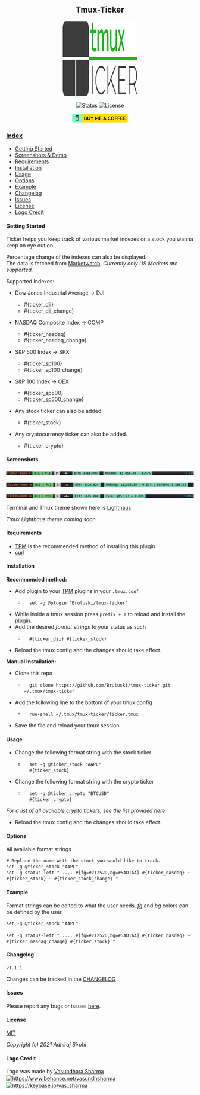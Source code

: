 <h2 align="center">Tmux-Ticker</h2>
<p align="center"><img src="https://raw.githubusercontent.com/Brutuski/tmux-ticker/188354ed393f5d4ef2dea5dd665195bf0a591879/logo.svg" width="200" height="200"><p>
<p align="center">
        <img alt="Status" src="https://img.shields.io/badge/Maintained-Yes-44B273.svg">
        <img alt="License" src="https://img.shields.io/badge/LICENSE-MIT-1D918B.svg">
</p>

<p align="center">
    <a href="https://www.buymeacoffee.com/asirohi"><img alt="Status" src="https://raw.githubusercontent.com/Brutuski/tmux-crypto/8a44fec52097cede774504f5bdaca5386abac3cc/assets/bmc.svg" width="150" height="23"> 
</p>

### Index
* [Getting Started](#getting-started)
* [Screenshots & Demo](#screenshots)
* [Requirements](#requirements)
* [Installation](#installation)
* [Usage](#usage)
* [Options](#options)
* [Example](#example)
* [Changelog](#changelog)
* [Issues](#issues)
* [License](#license)
* [Logo Credit](#logo-credit)

#### Getting Started
Ticker helps you keep track of various market indexes or a stock you wanna keep an eye out on.

Percentage change of the indexes can also be displayed.<br>
The data is fetched from [Marketwatch](https://www.marketwatch.com/).
_Currently only US Markets are supported._

Supported Indexes:
- Dow Jones Industrial Average -> DJI
    * #{ticker_dji}
    * #{ticker_dji_change}
- NASDAQ Composite Index -> COMP
    * #{ticker_nasdaq}
    * #{ticker_nasdaq_change}
- S&P 500 Index -> SPX
    * #{ticker_sp100}
    * #{ticker_sp100_change}
- S&P 100 Index -> OEX
    * #{ticker_sp500}
    * #{ticker_sp500_change}

- Any stock ticker can also be added.
    * #{ticker_stock}
- Any cryptocurrency ticker can also be added.
    * #{ticker_crypto}

#### Screenshots
<p align="center"><img src="https://raw.githubusercontent.com/Brutuski/tmux-ticker/main/assets/ticker1.png"><p>
<p align="center"><img src="https://raw.githubusercontent.com/Brutuski/tmux-ticker/main/assets/ticker2.png"><p>
<p align="center"><img src="https://raw.githubusercontent.com/Brutuski/tmux-ticker/main/assets/ticker3.png"><p>

Terminal and Tmux theme shown here is [Lighthaus](https://github.com/lighthaus-theme)

_Tmux Lighthaus theme coming soon_

#### Requirements
- [TPM](https://github.com/tmux-plugins/tpm) is the recommended method of installing this plugin
- [curl](https://github.com/curl/curl)

#### Installation
**Recommended method:**
- Add plugin to your [TPM](https://github.com/tmux-plugins/tpm) plugins in your `.tmux.conf`
    * ``` vim
        set -g @plugin 'Brutuski/tmux-ticker'
      ```
- While inside a tmux session press `prefix + I` to reload and install the plugin.
- Add the desired _format strings_ to your status as such
    * ``` vim
        #{ticker_dji} #{ticker_stock}
      ```
- Reload the tmux config and the changes should take effect.

**Manual Installation:**
- Clone this repo
    * ``` vim
        git clone https://github.com/Brutuski/tmux-ticker.git  ~/.tmux/tmux-ticker
      ```
- Add the following line to the bottom of your tmux config
    * ``` vim
        run-shell ~/.tmux/tmux-ticker/ticker.tmux
      ```
- Save the file and reload your tmux session.

#### Usage
- Change the following format string with the stock ticker
    * ``` vim
        set -g @ticker_stock "AAPL"
        #{ticker_stock}
      ```
- Change the following format string with the crypto ticker
    * ``` vim
        set -g @ticker_crypto "BTCUSD"
        #{ticker_crypto}
      ```
_For a list of all available crypto tickers, see the list provided [here](https://www.marketwatch.com/investing/cryptocurrency)_
- Reload the tmux config and the changes should take effect.

#### Options
All available format strings
``` vim
# Replace the name with the stock you would like to track.
set -g @ticker_stock "AAPL"
set -g status-left "......#[fg=#21252D,bg=#5AD1AA] #{ticker_nasdaq} ~ #{ticker_stock} ~ #{ticker_stock_change} "
```

#### Example
Format strings can be edited to what the user needs.
_fg_ and _bg_ colors can be defined by the user.
``` vim
set -g @ticker_stock "AAPL"

set -g status-left "......#[fg=#21252D,bg=#5AD1AA] #{ticker_nasdaq} ~ #{ticker_nasdaq_change} #{ticker_stock} "
```

#### Changelog
``` vim
v1.1.1
```
Changes can be tracked in the [CHANGELOG](https://github.com/Brutuski/tmux-ticker/blob/main/CHANGELOG.md)

#### Issues
Please report any bugs or issues [here](https://github.com/Brutuski/tmux-ticker/issues).

#### License
[MIT](https://github.com/Brutuski/tmux-ticker/blob/main/LICENSE)

_Copyright (c) 2021 Adhiraj Sirohi_ 

#### Logo Credit
Logo was made by [Vasundhara Sharma](https://vasdesigns.de/) 
<a href="https://www.behance.net/vasundhsharma" target="blank"><img align="center" src="https://raw.githubusercontent.com/detain/svg-logos/780f25886640cef088af994181646db2f6b1a3f8/svg/behance-1.svg" alt="https://www.behance.net/vasundhsharma" height="40" width="40"/></a> <a href="https://keybase.io/vas_sharma" target="blank"><img align="center" src="https://www.vectorlogo.zone/logos/keybase/keybase-icon.svg" alt="https://keybase.io/vas_sharma" height="40" width="40"/></a>
